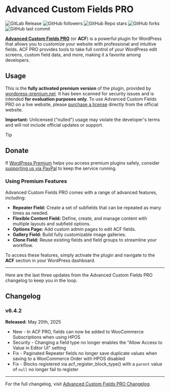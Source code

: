 # Advanced Custom Fields PRO

![GitLab Release](https://img.shields.io/gitlab/v/release/wordpress-premium%2Fadvanced-custom-fields-pro) ![GitHub followers](https://img.shields.io/github/followers/wordpress-premium?style=flat&color=lightblue) ![GitHub Repo stars](https://img.shields.io/github/stars/wordpress-premium/advanced-custom-fields-pro?style=flat&color=orange) ![GitHub forks](https://img.shields.io/github/forks/wordpress-premium/advanced-custom-fields-pro?style=flat) ![GitHub last commit](https://img.shields.io/github/last-commit/wordpress-premium/advanced-custom-fields-pro)

[**Advanced Custom Fields PRO**](https://www.advancedcustomfields.com/) (or **ACF**) is a powerful plugin for WordPress that allows you to customize your website with professional and intuitive fields. ACF PRO provides tools to take full control of your WordPress edit screens, custom field data, and more, making it a favorite among developers.

## Usage

This is the **fully activated premium version** of the plugin, provided by [wordpress-premium.net](https://www.wordpress-premium.net). It has been scanned for security issues and is intended **for evaluation purposes only**. To use Advanced Custom Fields PRO on a live website, please [purchase a license](https://www.advancedcustomfields.com/pro/) directly from the official website.

**Important:** Unlicensed ("nulled") usage may violate the developer's terms and will not include official updates or support.

> [!TIP]
>
> ## Donate
>
> If [WordPress Premium](https://www.wordpress-premium.net/) helps you access premium plugins safely, consider [supporting us via PayPal](https://www.paypal.com/paypalme/thaikolja) to keep the service running.

### Using Premium Features

Advanced Custom Fields PRO comes with a range of advanced features, including:

- **Repeater Field:** Create a set of subfields that can be repeated as many times as needed.
- **Flexible Content Field:** Define, create, and manage content with multiple layouts and subfield options.
- **Options Page:** Add custom admin pages to edit ACF fields.
- **Gallery Field:** Build fully customizable image galleries.
- **Clone Field:** Reuse existing fields and field groups to streamline your workflow.

To access these features, simply activate the plugin and navigate to the **ACF** section in your WordPress dashboard.

---

Here are the last three updates from the Advanced Custom Fields PRO changelog to keep you in the loop.

## Changelog

### v6.4.2

**Released:** May 20th, 2025

* New - In ACF PRO, fields can now be added to WooCommerce Subscriptions when using HPOS
* Security - Changing a field type no longer enables the "Allow Access to Value in Editor UI" setting
* Fix - Paginated Repeater fields no longer save duplicate values when saving to a WooCommerce Order with HPOS disabled
* Fix - Blocks registered via acf_register_block_type() with a `parent` value of `null` no longer fail to register

---

For the full changelog, visit [Advanced Custom Fields PRO Changelog](https://www.advancedcustomfields.com/changelog/).
